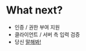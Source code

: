 # What next?

- 인증 / 권한 부여 지원
- 클라이언트 / 서버 측 입력 검증
- 당신 [말해봐!](https://github.com/ochrons/scalajs-spa-tutorial/issues)
